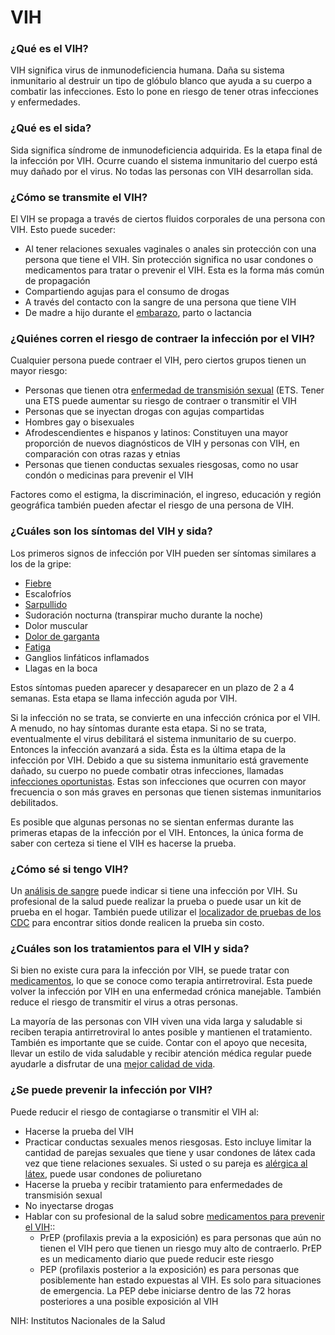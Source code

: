 VIH
===


### ¿Qué es el VIH?


VIH significa virus de inmunodeficiencia humana. Daña su sistema inmunitario al destruir un tipo de glóbulo blanco que ayuda a su cuerpo a combatir las infecciones. Esto lo pone en riesgo de tener otras infecciones y enfermedades.


### ¿Qué es el sida?


Sida significa síndrome de inmunodeficiencia adquirida. Es la etapa final de la infección por VIH. Ocurre cuando el sistema inmunitario del cuerpo está muy dañado por el virus. No todas las personas con VIH desarrollan sida.


### ¿Cómo se transmite el VIH?


El VIH se propaga a través de ciertos fluidos corporales de una persona con VIH. Esto puede suceder:


* Al tener relaciones sexuales vaginales o anales sin protección con una persona que tiene el VIH. Sin protección significa no usar condones o medicamentos para tratar o prevenir el VIH. Esta es la forma más común de propagación
* Compartiendo agujas para el consumo de drogas
* A través del contacto con la sangre de una persona que tiene VIH
* De madre a hijo durante el [embarazo](https://medlineplus.gov/spanish/hivandpregnancy.html), parto o lactancia


### ¿Quiénes corren el riesgo de contraer la infección por el VIH?


Cualquier persona puede contraer el VIH, pero ciertos grupos tienen un mayor riesgo:


* Personas que tienen otra [enfermedad de transmisión sexual](https://medlineplus.gov/spanish/sexuallytransmitteddiseases.html) (ETS. Tener una ETS puede aumentar su riesgo de contraer o transmitir el VIH
* Personas que se inyectan drogas con agujas compartidas
* Hombres gay o bisexuales
* Afrodescendientes e hispanos y latinos: Constituyen una mayor proporción de nuevos diagnósticos de VIH y personas con VIH, en comparación con otras razas y etnias
* Personas que tienen conductas sexuales riesgosas, como no usar condón o medicinas para prevenir el VIH


Factores como el estigma, la discriminación, el ingreso, educación y región geográfica también pueden afectar el riesgo de una persona de VIH.


### ¿Cuáles son los síntomas del VIH y sida?


Los primeros signos de infección por VIH pueden ser síntomas similares a los de la gripe:

* [Fiebre](https://medlineplus.gov/spanish/fever.html)
* Escalofríos
* [Sarpullido](https://medlineplus.gov/spanish/rashes.html)
* Sudoración nocturna (transpirar mucho durante la noche)
* Dolor muscular
* [Dolor de garganta](https://medlineplus.gov/spanish/sorethroat.html)
* [Fatiga](https://medlineplus.gov/spanish/fatigue.html)
* Ganglios linfáticos inflamados
* Llagas en la boca


Estos síntomas pueden aparecer y desaparecer en un plazo de 2 a 4 semanas. Esta etapa se llama infección aguda por VIH.


Si la infección no se trata, se convierte en una infección crónica por el VIH. A menudo, no hay síntomas durante esta etapa. Si no se trata, eventualmente el virus debilitará el sistema inmunitario de su cuerpo. Entonces la infección avanzará a sida. Ésta es la última etapa de la infección por VIH. Debido a que su sistema inmunitario está gravemente dañado, su cuerpo no puede combatir otras infecciones, llamadas [infecciones oportunistas](https://medlineplus.gov/spanish/hivandinfections.html). Estas son infecciones que ocurren con mayor frecuencia o son más graves en personas que tienen sistemas inmunitarios debilitados.


Es posible que algunas personas no se sientan enfermas durante las primeras etapas de la infección por el VIH. Entonces, la única forma de saber con certeza si tiene el VIH es hacerse la prueba.


### ¿Cómo sé si tengo VIH?


Un [análisis de sangre](https://medlineplus.gov/spanish/pruebas-de-laboratorio/prueba-de-vih/) puede indicar si tiene una infección por VIH. Su profesional de la salud puede realizar la prueba o puede usar un kit de prueba en el hogar. También puede utilizar el [localizador de pruebas de los CDC](https://gettested.cdc.gov/es) para encontrar sitios donde realicen la prueba sin costo.


### ¿Cuáles son los tratamientos para el VIH y sida?


Si bien no existe cura para la infección por VIH, se puede tratar con [medicamentos](https://medlineplus.gov/spanish/hivmedicines.html), lo que se conoce como terapia antirretroviral. Esta puede volver la infección por VIH en una enfermedad crónica manejable. También reduce el riesgo de transmitir el virus a otras personas.


La mayoría de las personas con VIH viven una vida larga y saludable si reciben terapia antirretroviral lo antes posible y mantienen el tratamiento. También es importante que se cuide. Contar con el apoyo que necesita, llevar un estilo de vida saludable y recibir atención médica regular puede ayudarle a disfrutar de una [mejor calidad de vida](https://medlineplus.gov/spanish/livingwithhiv.html).


### ¿Se puede prevenir la infección por VIH?


Puede reducir el riesgo de contagiarse o transmitir el VIH al:


* Hacerse la prueba del VIH
* Practicar conductas sexuales menos riesgosas. Esto incluye limitar la cantidad de parejas sexuales que tiene y usar condones de látex cada vez que tiene relaciones sexuales. Si usted o su pareja es [alérgica al látex](https://medlineplus.gov/spanish/latexallergy.html), puede usar condones de poliuretano
* Hacerse la prueba y recibir tratamiento para enfermedades de transmisión sexual
* No inyectarse drogas
* Hablar con su profesional de la salud sobre [medicamentos para prevenir el VIH](https://medlineplus.gov/spanish/hivprepandpep.html)::
	+ PrEP (profilaxis previa a la exposición) es para personas que aún no tienen el VIH pero que tienen un riesgo muy alto de contraerlo. PrEP es un medicamento diario que puede reducir este riesgo
	+ PEP (profilaxis posterior a la exposición) es para personas que posiblemente han estado expuestas al VIH. Es solo para situaciones de emergencia. La PEP debe iniciarse dentro de las 72 horas posteriores a una posible exposición al VIH


NIH: Institutos Nacionales de la Salud

